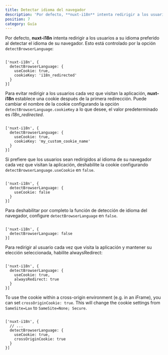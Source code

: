 ```yaml
---
title: Detectar idioma del navegador
description: 'Por defecto, **nuxt-i18n** intenta redirigir a los usuarios a su idioma preferido al detectar el idioma de su navegador.  Esto está controlado por la opción  `detectBrowserLanguage`:'
position: 7
category: Guía
---
```


Por defecto, **nuxt-i18n** intenta redirigir a los usuarios a su idioma preferido al detectar el idioma de su navegador.  Esto está controlado por la opción  `detectBrowserLanguage`:


```js{}[nuxt.config.js]

['nuxt-i18n', {
  detectBrowserLanguage: {
    useCookie: true,
    cookieKey: 'i18n_redirected'
  }
}]
```

Para evitar redirigir a los usuarios cada vez que visitan la aplicación, **nuxt-i18n** establece una cookie después de la primera redirección. Puede cambiar el nombre de la cookie configurando la opción `detectBrowserLanguage.cookieKey` a lo que desee, el valor predeterminado es _i18n_redirected_.

```js{}[nuxt.config.js]

['nuxt-i18n', {
  detectBrowserLanguage: {
    useCookie: true,
    cookieKey: 'my_custom_cookie_name'
  }
}]
```

Si prefiere que los usuarios sean redirigidos al idioma de su navegador cada vez que visitan la aplicación, deshabilite la cookie configurando `detectBrowserLanguage.useCookie` en `false`.

```js{}[nuxt.config.js]

['nuxt-i18n', {
  detectBrowserLanguage: {
    useCookie: false
  }
}]
```

Para deshabilitar por completo la función de detección de idioma del navegador, configure `detectBrowserLanguage` en `false`.

```js{}[nuxt.config.js]

['nuxt-i18n', {
  detectBrowserLanguage: false
}]
```

Para redirigir al usuario cada vez que visita la aplicación y mantener su elección seleccionada, habilite alwaysRedirect:

```js{}[nuxt.config.js]

['nuxt-i18n', {
  detectBrowserLanguage: {
    useCookie: true,
    alwaysRedirect: true
  }
}]
```

To use the cookie within a cross-origin environment (e.g. in an iFrame), you can set `crossOriginCookie: true`. This will change the cookie settings from `SameSite=Lax` to `SameSite=None; Secure`.

```js{}[nuxt.config.js]

['nuxt-i18n', {
  // ...
  detectBrowserLanguage: {
    useCookie: true,
    crossOriginCookie: true
  }
}]
```
